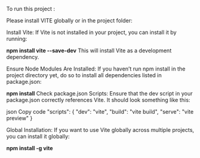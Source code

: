 To run this project :

Please install VITE globally or in the project folder:


Install Vite: If Vite is not installed in your project, you can install it by running:

**npm install vite --save-dev**
This will install Vite as a development dependency.

Ensure Node Modules Are Installed: If you haven’t run npm install in the project directory yet, do so to install all dependencies listed in package.json:

**npm install**
Check package.json Scripts: Ensure that the dev script in your package.json correctly references Vite. It should look something like this:

json
Copy code
"scripts": {
  "dev": "vite",
  "build": "vite build",
  "serve": "vite preview"
}


Global Installation: If you want to use Vite globally across multiple projects, you can install it globally:

**npm install -g vite**
